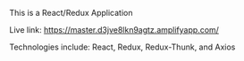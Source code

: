 This is a React/Redux Application

Live link: https://master.d3jve8lkn9agtz.amplifyapp.com/

Technologies include: React, Redux, Redux-Thunk, and Axios
